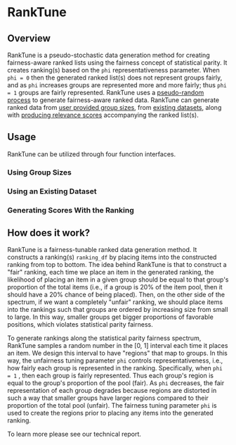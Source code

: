 # RankTune

## Overview
RankTune is a pseudo-stochastic data generation method for creating fairness-aware ranked lists using the fairness concept of statistical parity. It creates ranking(s) based on the ```phi``` representativeness parameter. When ```phi = 0``` then the generated ranked list(s) does not represent groups fairly, and as ```phi``` increases groups are represented more and more fairly; thus ```phi = 1``` groups are fairly represented. RankTune uses a [pseudo-random process](#how-does-it-work) to generate fairness-aware ranked data. RankTune can generate ranked data from [user provided group sizes](#using-group-sizes), from [existing datasets](#using-an-existing-dataset), along with [producing relevance scores](#generating-scores-with-the-ranking) accompanying the ranked list(s). 

## Usage
RankTune can be utilized through four function interfaces.
### Using Group Sizes

### Using an Existing Dataset

### Generating Scores With the Ranking



## How does it work?

RankTune is a fairness-tunable  ranked data generation method. It constructs a ranking(s) ```ranking_df``` by placing items into the constructed ranking from top to bottom. The idea behind RankTune is that to construct a "fair" ranking, each time we place an item in the generated ranking, the likelihood of placing an item in a given group should be equal to that group's proportion of the total items (i.e., if a group is 20% of the item pool, then it should have a 20% chance of being placed). Then, on the other side of the spectrum, if we want a completely "unfair" ranking, we should place items into the rankings such that groups are ordered by increasing size from small to large. In this way, smaller groups  get bigger proportions of favorable positions, which violates statistical parity fairness. 

To generate rankings along the statistical parity fairness spectrum, RankTune samples a random number in the [0, 1] interval each time it places an item. We design this interval to have "regions" that map to groups. In this way, the unfairness tuning parameter ```phi``` controls representativeness, i.e.,  how fairly each group is represented in the ranking. Specifically, when ```phi = 1``` , then  each group is fairly represented. Thus each group's region is equal to the group's proportion of the pool (fair). As ```phi``` decreases, the fair representation of each group degrades because regions are distorted in such a way that smaller groups have larger regions compared to their proportion of the total pool (unfair). The fairness tuning parameter ```phi``` is used to create the regions prior to placing any items into the generated ranking.

To learn more please see our technical report. 